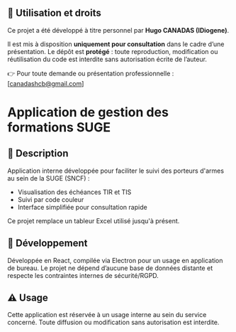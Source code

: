## 🚫 Utilisation et droits

Ce projet a été développé à titre personnel par **Hugo CANADAS (IDiogene)**.

Il est mis à disposition **uniquement pour consultation** dans le cadre d’une présentation. Le dépôt est **protégé** : toute reproduction, modification ou réutilisation du code est interdite sans autorisation écrite de l’auteur.

👉 Pour toute demande ou présentation professionnelle : [canadashcb@gmail.com]


# Application de gestion des formations SUGE

## 🧠 Description

Application interne développée pour faciliter le suivi des porteurs d'armes au sein de la SUGE (SNCF) :
- Visualisation des échéances TIR et TIS
- Suivi par code couleur
- Interface simplifiée pour consultation rapide

Ce projet remplace un tableur Excel utilisé jusqu'à présent.

## 👤 Développement

Développée en React, compilée via Electron pour un usage en application de bureau. Le projet ne dépend d’aucune base de données distante et respecte les contraintes internes de sécurité/RGPD.

## ⚠️ Usage

Cette application est réservée à un usage interne au sein du service concerné. Toute diffusion ou modification sans autorisation est interdite.

